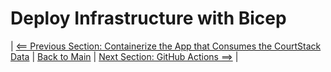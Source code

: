 # Deploy Infrastructure with Bicep

| [<== Previous Section: Containerize the App that Consumes the CourtStack Data](ContainerizeApp.md) | [Back to Main](../README.md) | [Next Section: GitHub Actions ==>](GitHubActions.md) |
